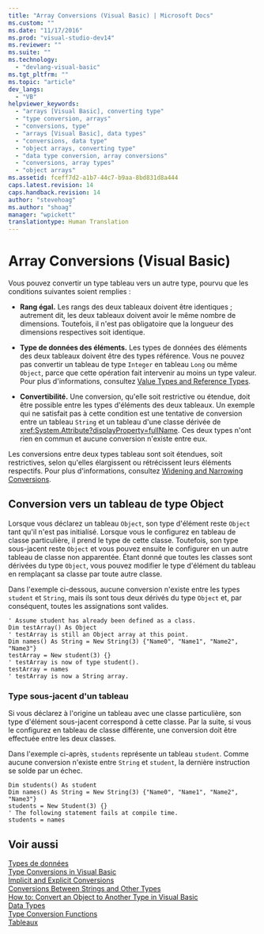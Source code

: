 ```yaml
---
title: "Array Conversions (Visual Basic) | Microsoft Docs"
ms.custom: ""
ms.date: "11/17/2016"
ms.prod: "visual-studio-dev14"
ms.reviewer: ""
ms.suite: ""
ms.technology: 
  - "devlang-visual-basic"
ms.tgt_pltfrm: ""
ms.topic: "article"
dev_langs: 
  - "VB"
helpviewer_keywords: 
  - "arrays [Visual Basic], converting type"
  - "type conversion, arrays"
  - "conversions, type"
  - "arrays [Visual Basic], data types"
  - "conversions, data type"
  - "object arrays, converting type"
  - "data type conversion, array conversions"
  - "conversions, array types"
  - "object arrays"
ms.assetid: fceff7d2-a1b7-44c7-b9aa-8bd831d8a444
caps.latest.revision: 14
caps.handback.revision: 14
author: "stevehoag"
ms.author: "shoag"
manager: "wpickett"
translationtype: Human Translation
---
```

# Array Conversions (Visual Basic)
Vous pouvez convertir un type tableau vers un autre type, pourvu que les conditions suivantes soient remplies :  
  
-   **Rang égal.** Les rangs des deux tableaux doivent être identiques ; autrement dit, les deux tableaux doivent avoir le même nombre de dimensions.  Toutefois, il n'est pas obligatoire que la longueur des dimensions respectives soit identique.  
  
-   **Type de données des éléments.** Les types de données des éléments des deux tableaux doivent être des types référence.  Vous ne pouvez pas convertir un tableau de type `Integer` en tableau `Long` ou même `Object`, parce que cette opération fait intervenir au moins un type valeur.  Pour plus d'informations, consultez [Value Types and Reference Types](../../../../visual-basic/programming-guide/language-features/data-types/value-types-and-reference-types.md).  
  
-   **Convertibilité.** Une conversion, qu'elle soit restrictive ou étendue, doit être possible entre les types d'éléments des deux tableaux.  Un exemple qui ne satisfait pas à cette condition est une tentative de conversion entre un tableau `String` et un tableau d'une classe dérivée de <xref:System.Attribute?displayProperty=fullName>.  Ces deux types n'ont rien en commun et aucune conversion n'existe entre eux.  
  
 Les conversions entre deux types tableau sont soit étendues, soit restrictives, selon qu'elles élargissent ou rétrécissent leurs éléments respectifs.  Pour plus d'informations, consultez [Widening and Narrowing Conversions](../../../../visual-basic/programming-guide/language-features/data-types/widening-and-narrowing-conversions.md).  
  
## Conversion vers un tableau de type Object  
 Lorsque vous déclarez un tableau `Object`, son type d'élément reste `Object` tant qu'il n'est pas initialisé.  Lorsque vous le configurez en tableau de classe particulière, il prend le type de cette classe.  Toutefois, son type sous\-jacent reste `Object` et vous pouvez ensuite le configurer en un autre tableau de classe non apparentée.  Étant donné que toutes les classes sont dérivées du type `Object`, vous pouvez modifier le type d'élément du tableau en remplaçant sa classe par toute autre classe.  
  
 Dans l'exemple ci\-dessous, aucune conversion n'existe entre les types `student` et `String`, mais ils sont tous deux dérivés du type `Object` et, par conséquent, toutes les assignations sont valides.  
  
```  
' Assume student has already been defined as a class.  
Dim testArray() As Object  
' testArray is still an Object array at this point.  
Dim names() As String = New String(3) {"Name0", "Name1", "Name2", "Name3"}  
testArray = New student(3) {}  
' testArray is now of type student().  
testArray = names  
' testArray is now a String array.  
```  
  
### Type sous\-jacent d'un tableau  
 Si vous déclarez à l'origine un tableau avec une classe particulière, son type d'élément sous\-jacent correspond à cette classe.  Par la suite, si vous le configurez en tableau de classe différente, une conversion doit être effectuée entre les deux classes.  
  
 Dans l'exemple ci\-après, `students` représente un tableau `student`.  Comme aucune conversion n'existe entre `String` et `student`, la dernière instruction se solde par un échec.  
  
```  
Dim students() As student  
Dim names() As String = New String(3) {"Name0", "Name1", "Name2", "Name3"}  
students = New Student(3) {}  
' The following statement fails at compile time.  
students = names  
```  
  
## Voir aussi  
 [Types de données](../../../../visual-basic/programming-guide/language-features/data-types/index.md)   
 [Type Conversions in Visual Basic](../../../../visual-basic/programming-guide/language-features/data-types/type-conversions.md)   
 [Implicit and Explicit Conversions](../../../../visual-basic/programming-guide/language-features/data-types/implicit-and-explicit-conversions.md)   
 [Conversions Between Strings and Other Types](../../../../visual-basic/programming-guide/language-features/data-types/conversions-between-strings-and-other-types.md)   
 [How to: Convert an Object to Another Type in Visual Basic](../../../../visual-basic/programming-guide/language-features/data-types/how-to-convert-an-object-to-another-type.md)   
 [Data Types](../../../../visual-basic/language-reference/data-types/data-type-summary.md)   
 [Type Conversion Functions](../../../../visual-basic/language-reference/functions/type-conversion-functions.md)   
 [Tableaux](../../../../visual-basic/programming-guide/language-features/arrays/index.md)